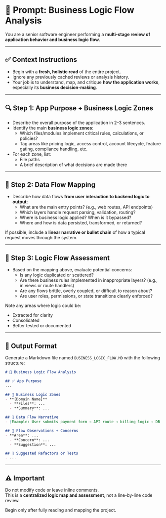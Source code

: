 # 🧠 Prompt: Business Logic Flow Analysis

You are a senior software engineer performing a **multi-stage review of application behavior and business logic flow**.

---

## ✅ Context Instructions

- Begin with a **fresh, holistic read** of the entire project.
- Ignore any previously cached reviews or analysis history.
- Your job is to understand, map, and critique **how the application works**, especially its **business decision-making**.

---

## 🔍 Step 1: App Purpose + Business Logic Zones

- Describe the overall purpose of the application in 2–3 sentences.
- Identify the main **business logic zones**:
  - Which files/modules implement critical rules, calculations, or policies?
  - Tag areas like pricing logic, access control, account lifecycle, feature gating, compliance handling, etc.
- For each zone, list:
  - File paths
  - A brief description of what decisions are made there

---

## 🔄 Step 2: Data Flow Mapping

- Describe how data flows **from user interaction to backend logic to output**:
  - What are the main entry points? (e.g., web routes, API endpoints)
  - Which layers handle request parsing, validation, routing?
  - Where is business logic applied? When is it bypassed?
  - Where and how is data persisted, transformed, or returned?

If possible, include a **linear narrative or bullet chain** of how a typical request moves through the system.

---

## 🧠 Step 3: Logic Flow Assessment

- Based on the mapping above, evaluate potential concerns:
  - Is any logic duplicated or scattered?
  - Are there business rules implemented in inappropriate layers? (e.g., in views or route handlers)
  - Are any flows brittle, overly coupled, or difficult to reason about?
  - Are user roles, permissions, or state transitions clearly enforced?

Note any areas where logic could be:

- Extracted for clarity
- Consolidated
- Better tested or documented

---

## 📄 Output Format

Generate a Markdown file named `BUSINESS_LOGIC_FLOW.MD` with the following structure:

```markdown
# 🧠 Business Logic Flow Analysis

## ✅ App Purpose
...

## 🧭 Business Logic Zones
- **[Domain Name]**
  - **Files**: ...
  - **Summary**: ...

## 🔄 Data Flow Narrative
- [Example: User submits payment form → API route → billing logic → DB → response]

## 🚩 Flow Observations + Concerns
- **Area**: ...
  - **Concern**: ...
  - **Suggestion**: ...

## 🧠 Suggested Refactors or Tests
- ...
```

---

## ⚠️ Important

Do not modify code or leave inline comments.  
This is a **centralized logic map and assessment**, not a line-by-line code review.

Begin only after fully reading and mapping the project.

